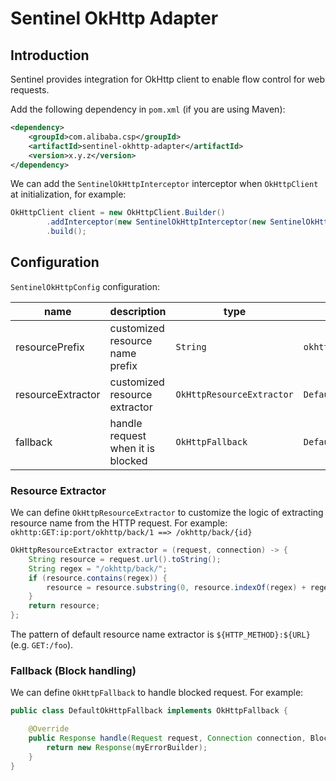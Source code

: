 # Sentinel OkHttp Adapter

## Introduction

Sentinel provides integration for OkHttp client to enable flow control for web requests.

Add the following dependency in `pom.xml` (if you are using Maven):

```xml
<dependency>
    <groupId>com.alibaba.csp</groupId>
    <artifactId>sentinel-okhttp-adapter</artifactId>
    <version>x.y.z</version>
</dependency>
```

We can add the `SentinelOkHttpInterceptor` interceptor when `OkHttpClient` at initialization, for example:

```java
OkHttpClient client = new OkHttpClient.Builder()
        .addInterceptor(new SentinelOkHttpInterceptor(new SentinelOkHttpConfig()))
        .build();
```

## Configuration

`SentinelOkHttpConfig` configuration:

| name | description | type | default value |
|------|------------|------|-------|
| resourcePrefix | customized resource name prefix | `String` | `okhttp:` |
| resourceExtractor | customized resource extractor | `OkHttpResourceExtractor` | `DefaultOkHttpResourceExtractor` |
| fallback | handle request when it is blocked | `OkHttpFallback` | `DefaultOkHttpFallback` |

### Resource Extractor

We can define `OkHttpResourceExtractor` to customize the logic of extracting resource name from the HTTP request.
For example: `okhttp:GET:ip:port/okhttp/back/1 ==> /okhttp/back/{id}`

```java
OkHttpResourceExtractor extractor = (request, connection) -> {
    String resource = request.url().toString();
    String regex = "/okhttp/back/";
    if (resource.contains(regex)) {
        resource = resource.substring(0, resource.indexOf(regex) + regex.length()) + "{id}";
    }
    return resource;
};
```

The pattern of default resource name extractor is `${HTTP_METHOD}:${URL}` (e.g. `GET:/foo`).

### Fallback (Block handling)

We can define `OkHttpFallback` to handle blocked request. For example:

```java
public class DefaultOkHttpFallback implements OkHttpFallback {

    @Override
    public Response handle(Request request, Connection connection, BlockException e) {
        return new Response(myErrorBuilder);
    }
}
```
